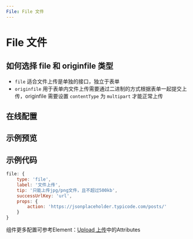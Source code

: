 ```yaml
---
File: File 文件 
---
```

# File 文件

## 如何选择 file 和 originfile 类型

- `file` 适合文件上传是单独的接口，独立于表单
- `originfile` 用于表单内文件上传需要通过二进制的方式根据表单一起提交上传，originfile 需要设置 `contentType` 为 `multipart` 才能正常上传

## 在线配置
<ClientOnly>
<ams-config name="file" type="field"/>
</ClientOnly>

## 示例预览

<ClientOnly>
<demo-list :type="'file'"></demo-list>
</ClientOnly>

## 示例代码
```js
file: {
    type: 'file',
    label: '文件上传',
    tip: '只能上传jpg/png文件，且不超过500kb',
    successUrlKey: 'url',
    props: {
        action: 'https://jsonplaceholder.typicode.com/posts/'
    }
}
```

组件更多配置可参考Element：[Upload 上传](http://element-cn.eleme.io/#/zh-CN/component/upload)中的Attributes